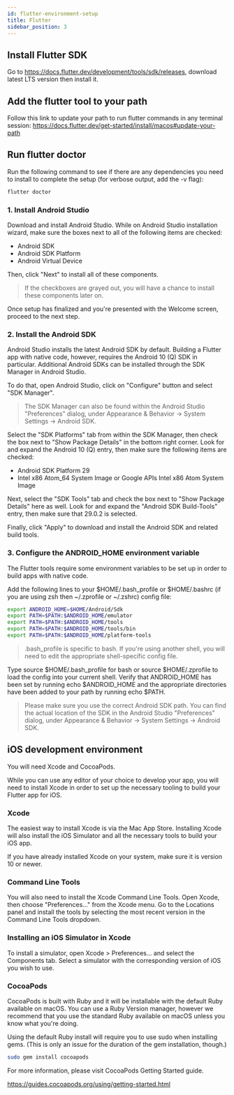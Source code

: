 ```yaml
---
id: flutter-environment-setup
title: Flutter
sidebar_position: 3
---
```


## Install Flutter SDK

Go to <https://docs.flutter.dev/development/tools/sdk/releases>, download latest LTS version then install it.

## Add the flutter tool to your path

Follow this link to update your path to run flutter commands in any terminal session:
<https://docs.flutter.dev/get-started/install/macos#update-your-path>

## Run flutter doctor

Run the following command to see if there are any dependencies you need to install to complete the setup (for verbose output, add the -v flag):

```bash
flutter doctor
```

### 1. Install Android Studio

Download and install Android Studio. While on Android Studio installation wizard, make sure the boxes next to all of the following items are checked:

- Android SDK
- Android SDK Platform
- Android Virtual Device

Then, click "Next" to install all of these components.

> If the checkboxes are grayed out, you will have a chance to install these components later on.

Once setup has finalized and you're presented with the Welcome screen, proceed to the next step.

### 2. Install the Android SDK

Android Studio installs the latest Android SDK by default. Building a Flutter app with native code, however, requires the Android 10 (Q) SDK in particular. Additional Android SDKs can be installed through the SDK Manager in Android Studio.

To do that, open Android Studio, click on "Configure" button and select "SDK Manager".

> The SDK Manager can also be found within the Android Studio "Preferences" dialog, under Appearance & Behavior → System Settings → Android SDK.

Select the "SDK Platforms" tab from within the SDK Manager, then check the box next to "Show Package Details" in the bottom right corner. Look for and expand the Android 10 (Q) entry, then make sure the following items are checked:

- Android SDK Platform 29
- Intel x86 Atom_64 System Image or Google APIs Intel x86 Atom System Image

Next, select the "SDK Tools" tab and check the box next to "Show Package Details" here as well. Look for and expand the "Android SDK Build-Tools" entry, then make sure that 29.0.2 is selected.

Finally, click "Apply" to download and install the Android SDK and related build tools.

### 3. Configure the ANDROID_HOME environment variable

The Flutter tools require some environment variables to be set up in order to build apps with native code.

Add the following lines to your $HOME/.bash_profile or $HOME/.bashrc (if you are using zsh then ~/.zprofile or ~/.zshrc) config file:

```bash
export ANDROID_HOME=$HOME/Android/Sdk
export PATH=$PATH:$ANDROID_HOME/emulator
export PATH=$PATH:$ANDROID_HOME/tools
export PATH=$PATH:$ANDROID_HOME/tools/bin
export PATH=$PATH:$ANDROID_HOME/platform-tools
```

> .bash_profile is specific to bash. If you're using another shell, you will need to edit the appropriate shell-specific config file.

Type source $HOME/.bash_profile for bash or source $HOME/.zprofile to load the config into your current shell. Verify that ANDROID_HOME has been set by running echo $ANDROID_HOME and the appropriate directories have been added to your path by running echo $PATH.

> Please make sure you use the correct Android SDK path. You can find the actual location of the SDK in the Android Studio "Preferences" dialog, under Appearance & Behavior → System Settings → Android SDK.

## iOS development environment

You will need Xcode and CocoaPods.

While you can use any editor of your choice to develop your app, you will need to install Xcode in order to set up the necessary tooling to build your Flutter app for iOS.

### Xcode

The easiest way to install Xcode is via the Mac App Store. Installing Xcode will also install the iOS Simulator and all the necessary tools to build your iOS app.

If you have already installed Xcode on your system, make sure it is version 10 or newer.

### Command Line Tools

You will also need to install the Xcode Command Line Tools. Open Xcode, then choose "Preferences..." from the Xcode menu. Go to the Locations panel and install the tools by selecting the most recent version in the Command Line Tools dropdown.

### Installing an iOS Simulator in Xcode

To install a simulator, open Xcode > Preferences... and select the Components tab. Select a simulator with the corresponding version of iOS you wish to use.

### CocoaPods

CocoaPods is built with Ruby and it will be installable with the default Ruby available on macOS. You can use a Ruby Version manager, however we recommend that you use the standard Ruby available on macOS unless you know what you're doing.

Using the default Ruby install will require you to use sudo when installing gems. (This is only an issue for the duration of the gem installation, though.)

```bash
sudo gem install cocoapods
```

For more information, please visit CocoaPods Getting Started guide.

<https://guides.cocoapods.org/using/getting-started.html>
